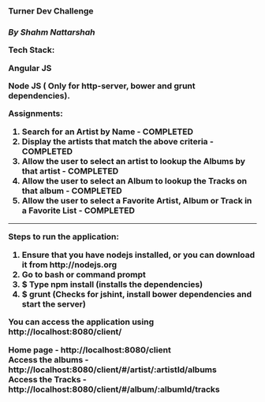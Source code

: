 <h3>Turner Dev Challenge<h3>

<strong><i>By Shahm Nattarshah</i></strong>

<b>Tech Stack:</b>

<p> Angular JS </p>
<p> Node JS ( Only for http-server, bower and grunt dependencies). </p>

<b>Assignments:</b>
<ol>
<li> Search for an Artist by Name - COMPLETED  </li>
<li> Display the artists that match the above criteria - COMPLETED  </li>
<li> Allow the user to select an artist to lookup the Albums by that artist - COMPLETED  </li>
<li> Allow the user to select an Album to lookup the Tracks on that album - COMPLETED   </li>
<li> Allow the user to select a Favorite Artist, Album or Track in a Favorite List - COMPLETED   </li>
</ol>
<hr>

<b>Steps to run the application:</b>
<ol>
<li> Ensure that you have nodejs installed, or you can download it from http://nodejs.org </li>
<li> Go to bash or command prompt  </li>
<li> $ Type npm install (installs the dependencies)  </li>
<li> $ grunt (Checks for jshint, install bower dependencies and start the server)  </li>
</ol>
You can access the application using http://localhost:8080/client/

<strong>Home page - </strong> http://localhost:8080/client <br>
<strong>Access the albums - </strong> http://localhost:8080/client/#/artist/:artistId/albums <br>
<strong>Access the Tracks - </strong> http://localhost:8080/client/#/album/:albumId/tracks <br>

